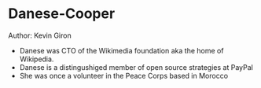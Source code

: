 # Danese-Cooper
Author: Kevin Giron
+ Danese was CTO of the Wikimedia foundation aka the home of Wikipedia. 
+ Danese is a distingushiged member of open source strategies at PayPal
+ She was once a volunteer in the Peace Corps based in Morocco
